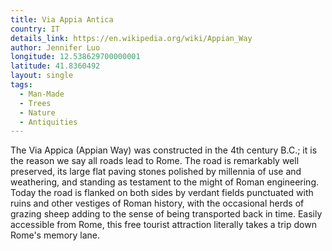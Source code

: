 ```yaml
---
title: Via Appia Antica
country: IT
details_link: https://en.wikipedia.org/wiki/Appian_Way
author: Jennifer Luo
longitude: 12.538629700000001
latitude: 41.8360492
layout: single
tags:
  - Man-Made
  - Trees
  - Nature
  - Antiquities
---
```

The Via Appica (Appian Way) was constructed in the 4th century B.C.; it is the reason we say all roads lead to Rome. The road is remarkably well preserved, its large flat paving stones polished by millennia of use and weathering, and standing as testament to the might of Roman engineering. Today the road is flanked on both sides by verdant fields punctuated with ruins and other vestiges of Roman history, with the occasional herds of grazing sheep adding to the sense of being transported back in time. Easily accessible from Rome, this free tourist attraction literally takes a trip down Rome's memory lane.
